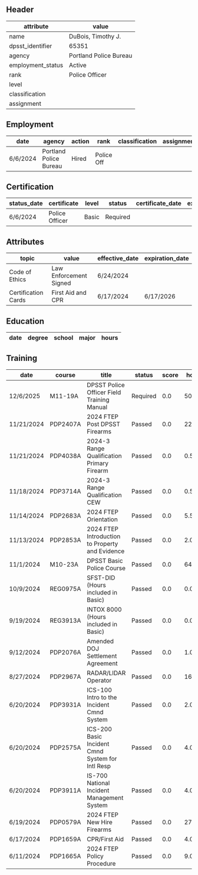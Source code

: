 ## Header
| attribute | value |
| --------- | ----- |
| name | DuBois, Timothy J. |
| dpsst_identifier | 65351 |
| agency | Portland Police Bureau |
| employment_status | Active |
| rank | Police Officer |
| level |  |
| classification |  |
| assignment |  |
## Employment
| date | agency | action | rank | classification | assignment |
| ---- | ------ | ------ | ---- | -------------- | ---------- |
| 6/6/2024 | Portland Police Bureau | Hired | Police Off |  |  |
## Certification
| status_date | certificate | level | status | certificate_date | expiration_date | probation_date |
| ----------- | ----------- | ----- | ------ | ---------------- | --------------- | -------------- |
| 6/6/2024 | Police Officer | Basic | Required |  |  | 12/6/2025 |
## Attributes
| topic | value | effective_date | expiration_date |
| ----- | ----- | -------------- | --------------- |
| Code of Ethics | Law Enforcement Signed | 6/24/2024 |  |
| Certification Cards | First Aid and CPR | 6/17/2024 | 6/17/2026 |
## Education
| date | degree | school | major | hours |
| ---- | ------ | ------ | ----- | ----- |
## Training
| date | course | title | status | score | hours |
| ---- | ------ | ----- | ------ | ----- | ----- |
| 12/6/2025 | M11-19A | DPSST Police Officer Field Training Manual | Required | 0.0 | 50.00 |
| 11/21/2024 | PDP2407A | 2024 FTEP Post DPSST Firearms | Passed | 0.0 | 22.00 |
| 11/21/2024 | PDP4038A | 2024-3 Range Qualification Primary Firearm | Passed | 0.0 | 0.50 |
| 11/18/2024 | PDP3714A | 2024-3 Range Qualification CEW | Passed | 0.0 | 0.50 |
| 11/14/2024 | PDP2683A | 2024 FTEP Orientation | Passed | 0.0 | 5.50 |
| 11/13/2024 | PDP2853A | 2024 FTEP Introduction to Property and Evidence | Passed | 0.0 | 2.00 |
| 11/1/2024 | M10-23A | DPSST Basic Police Course | Passed | 0.0 | 640.00 |
| 10/9/2024 | REG0975A | SFST-DID (Hours included in Basic) | Passed | 0.0 | 0.00 |
| 9/19/2024 | REG3913A | INTOX 8000 (Hours included in Basic) | Passed | 0.0 | 0.00 |
| 9/12/2024 | PDP2076A | Amended DOJ Settlement Agreement | Passed | 0.0 | 1.00 |
| 8/27/2024 | PDP2967A | RADAR/LIDAR Operator | Passed | 0.0 | 16.00 |
| 6/20/2024 | PDP3931A | ICS-100 Intro to the Incident Cmnd System | Passed | 0.0 | 2.00 |
| 6/20/2024 | PDP2575A | ICS-200 Basic Incident Cmnd System for Intl Resp | Passed | 0.0 | 4.00 |
| 6/20/2024 | PDP3911A | IS-700 National Incident Management System | Passed | 0.0 | 4.00 |
| 6/19/2024 | PDP0579A | 2024 FTEP New Hire Firearms | Passed | 0.0 | 27.00 |
| 6/17/2024 | PDP1659A | CPR/First Aid | Passed | 0.0 | 4.00 |
| 6/11/2024 | PDP1665A | 2024 FTEP Policy  Procedure | Passed | 0.0 | 9.00 |
